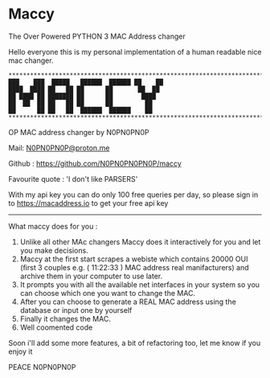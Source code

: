 # Maccy
The Over Powered PYTHON 3 MAC Address changer


Hello everyone this is my personal implementation of  a human readable nice mac changer.
```
****************************************************************************************************
███    ███  █████   ██████  ██████ ██    ██
████  ████ ██   ██ ██      ██       ██  ██
██ ████ ██ ███████ ██      ██        ████
██  ██  ██ ██   ██ ██      ██         ██
██      ██ ██   ██  ██████  ██████    ██
****************************************************************************************************
```
OP MAC address changer by N0PN0PN0P

Mail: N0PN0PN0P@proton.me

Github : https://github.com/N0PN0PN0PN0P/maccy

Favourite quote : 'I don't like PARSERS'

With my api key you can do only 100 free queries per day,
so please sign in to https://macaddress.io to get your free api key

****************************************************************************************************

What maccy does for you :
1) Unlike all other MAc changers Maccy does it interactively for you and let you make decisions.
2) Maccy at the first start scrapes a webiste which contains 20000 OUI (first 3 couples e.g. ( 11:22:33 ) MAC address real manifacturers) and archive them in your computer to use later.
3) It prompts you with all the available net interfaces in your system so you can choose which one you want to change the MAC.
4) After you can choose to generate a REAL MAC address using the database or input one by yourself
5) Finally it changes the MAC.
6) Well coomented code

Soon i'll add some more features, a bit of refactoring too, let me know if you enjoy it

  PEACE N0PN0PN0P

